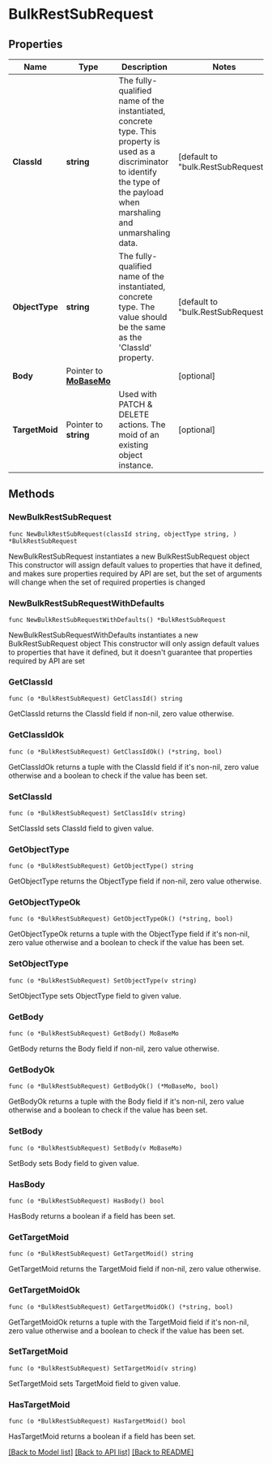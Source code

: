 # BulkRestSubRequest

## Properties

Name | Type | Description | Notes
------------ | ------------- | ------------- | -------------
**ClassId** | **string** | The fully-qualified name of the instantiated, concrete type. This property is used as a discriminator to identify the type of the payload when marshaling and unmarshaling data. | [default to "bulk.RestSubRequest"]
**ObjectType** | **string** | The fully-qualified name of the instantiated, concrete type. The value should be the same as the &#39;ClassId&#39; property. | [default to "bulk.RestSubRequest"]
**Body** | Pointer to [**MoBaseMo**](MoBaseMo.md) |  | [optional] 
**TargetMoid** | Pointer to **string** | Used with PATCH &amp; DELETE actions. The moid of an existing object instance. | [optional] 

## Methods

### NewBulkRestSubRequest

`func NewBulkRestSubRequest(classId string, objectType string, ) *BulkRestSubRequest`

NewBulkRestSubRequest instantiates a new BulkRestSubRequest object
This constructor will assign default values to properties that have it defined,
and makes sure properties required by API are set, but the set of arguments
will change when the set of required properties is changed

### NewBulkRestSubRequestWithDefaults

`func NewBulkRestSubRequestWithDefaults() *BulkRestSubRequest`

NewBulkRestSubRequestWithDefaults instantiates a new BulkRestSubRequest object
This constructor will only assign default values to properties that have it defined,
but it doesn't guarantee that properties required by API are set

### GetClassId

`func (o *BulkRestSubRequest) GetClassId() string`

GetClassId returns the ClassId field if non-nil, zero value otherwise.

### GetClassIdOk

`func (o *BulkRestSubRequest) GetClassIdOk() (*string, bool)`

GetClassIdOk returns a tuple with the ClassId field if it's non-nil, zero value otherwise
and a boolean to check if the value has been set.

### SetClassId

`func (o *BulkRestSubRequest) SetClassId(v string)`

SetClassId sets ClassId field to given value.


### GetObjectType

`func (o *BulkRestSubRequest) GetObjectType() string`

GetObjectType returns the ObjectType field if non-nil, zero value otherwise.

### GetObjectTypeOk

`func (o *BulkRestSubRequest) GetObjectTypeOk() (*string, bool)`

GetObjectTypeOk returns a tuple with the ObjectType field if it's non-nil, zero value otherwise
and a boolean to check if the value has been set.

### SetObjectType

`func (o *BulkRestSubRequest) SetObjectType(v string)`

SetObjectType sets ObjectType field to given value.


### GetBody

`func (o *BulkRestSubRequest) GetBody() MoBaseMo`

GetBody returns the Body field if non-nil, zero value otherwise.

### GetBodyOk

`func (o *BulkRestSubRequest) GetBodyOk() (*MoBaseMo, bool)`

GetBodyOk returns a tuple with the Body field if it's non-nil, zero value otherwise
and a boolean to check if the value has been set.

### SetBody

`func (o *BulkRestSubRequest) SetBody(v MoBaseMo)`

SetBody sets Body field to given value.

### HasBody

`func (o *BulkRestSubRequest) HasBody() bool`

HasBody returns a boolean if a field has been set.

### GetTargetMoid

`func (o *BulkRestSubRequest) GetTargetMoid() string`

GetTargetMoid returns the TargetMoid field if non-nil, zero value otherwise.

### GetTargetMoidOk

`func (o *BulkRestSubRequest) GetTargetMoidOk() (*string, bool)`

GetTargetMoidOk returns a tuple with the TargetMoid field if it's non-nil, zero value otherwise
and a boolean to check if the value has been set.

### SetTargetMoid

`func (o *BulkRestSubRequest) SetTargetMoid(v string)`

SetTargetMoid sets TargetMoid field to given value.

### HasTargetMoid

`func (o *BulkRestSubRequest) HasTargetMoid() bool`

HasTargetMoid returns a boolean if a field has been set.


[[Back to Model list]](../README.md#documentation-for-models) [[Back to API list]](../README.md#documentation-for-api-endpoints) [[Back to README]](../README.md)



